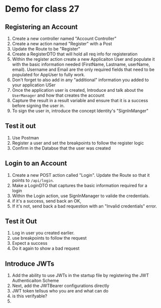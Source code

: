 # Demo for class 27


## Registering an Account

1. Create a new controller named "Account Controller"
2. Create a new action named "Register" with a Post
3. Update the Route to be "Register"
3. Create a RegisterDTO that will hold all req info for registeration
4. Within the register action create a new Applicaiton User and populate it with the basic information needed (FirstName, Lastname, userName, email). Username and Email are the only required fields that need to be populated for AppUser to fully work. 
5. Don't forget to also add in any "additional" information you added to your application USer
6. Once the application user is created, Introduce and talk about the `UserManager` and how that creates the account
7. Capture the result in a result variable and ensure that it is a success before signing the user in.
8. To sign the user in, introduce the concept Identity's "SignInManger"


## Test it out
1. Use Postman
1. Register a user and set the breakpoints to follow the register logic
1. Confirm in the Databse that the user was created

## Login to an Account
1. Create a new POST action called "Login". Update the Route so that it points to `/api/login`.
2. Make a LoginDTO that captures the basic information required for a login
3. Within the Login action, use SignInManager to valide the credentials. 
4. if it's a success, send back an OK,
5.  If it's not, send back a bad requestion with an "Invalid credentials" error.

## Test it Out
1. Log in user you created earlier. 
1. use breakpoints to follow the request
1. Expect a success
1. Do it again to show a bad request


## Introduce JWTs

1. Add the ability to use JWTs in the startup file by registering the JWT Authenticaiton Scheme
2. Next, add the JWTBearer configurations directly
3. JWT token tellsus who you are and what can do
4. is this verifyable?
5. 
